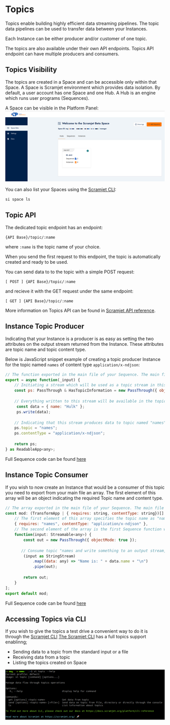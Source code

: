 # Topics

Topics enable building highly efficient data streaming pipelines. The topic data pipelines can be used to transfer data between your Instances.

Each Instance can be either producer and/or customer of one topic.

The topics are also available under their own API endpoints. Topics API endpoint can have multiple producers and consumers.

## Topics Visibility

The topics are created in a Space and can be accessible only within that Space. A Space is Scramjet environment which provides data isolation.
By default, a user account has one Space and one Hub. A Hub is an engine which runs user programs (Sequences). 

A Space can be visible in the Platform Panel:
![space](../images/si-space.png)


You can also list your Spaces using the [Scramjet CLI](https://www.npmjs.com/package/@scramjet/cli):
```bash
si space ls
```
## Topic API

The dedicated topic endpoint has an endpoint:

```
{API Base}/topic/:name​
```

where ```:name``` is the topic name of your choice.

When you send the first request to this endpoint, the topic is automatically created and ready to be used.

You can send data to to the topic with a simple POST request:
```
[ POST ] {API Base}/topic/:name​ 
```

and recieve it with the GET request under the same endpoint:
```
[ GET ] {API Base}/topic/:name​ 
```

More information on Topics API can be found in [Scramjet API reference](https://docs.scramjet.org/platform/api-reference#topics-operation-on-data).

## Instance Topic Producer

Indicating that your Instance is a producer is as easy as setting the two attributes on the output stream returned from the Instance. These attributes are topic name and topic content type.

Below is JavaScript snippet example of creating a topic producer Instance for the topic named ```names``` of content type ```application/x-ndjson```:

```js
// The function exported in the main file of your Sequence. The main file of your Sequence is specified in the "package.json" configuration file.
export = async function(_input) {
    // Initiating a stream which will be used as a topic stream in this Sequence.
    const ps: PassThrough & HasTopicInformation = new PassThrough({ objectMode: true });

    // Everything written to this stream will be available in the topic stream.
     const data = { name: "Hulk" };
     ps.write(data);
    
    // Indicating that this stream produces data to topic named "names" which has content type "application/x-ndjson".
    ps.topic = "names";
    ps.contentType = "application/x-ndjson";

    return ps;
} as ReadableApp<any>;
```

Full Sequence code can be found [here](https://github.com/scramjetorg/reference-apps/blob/main/js/endless-names-output/index.ts)

## Instance Topic Consumer

If you wish to now create an Instance that would be a consumer of this topic you need to export from your main file an array. The first element of this array will be an object indicating the required Topic name and content type.

```js
// The array exported in the main file of your Sequence. The main file of your Sequence is specified in the "package.json" configuration file.
const mod: (TransformApp | { requires: string, contentType: string})[] = [
    // The first element of this array specifies the topic name as "names" and content type as "application/x-ndjson".
    { requires: "names", contentType: "application/x-ndjson" },
    // The second element of the array is the first Sequence function we wish to call
    function(input: Streamable<any>) {
        const out = new PassThrough({ objectMode: true });

       // Consume topic "names and write something to an output stream, e.g.
        (input as StringStream)
            .map((data: any) => "Name is: " + data.name + "\n")
            .pipe(out);

        return out;
    }
];
export default mod;
```

Full Sequence code can be found [here](https://github.com/scramjetorg/reference-apps/blob/main/js/hello-input-out/src/index.ts)

## Accessing Topics via CLI

If you wish to give the topics a test drive a convenient way to do it is through the [Scramjet CLI](https://www.npmjs.com/package/@scramjet/cli)
[The Scramjet CLI](https://www.npmjs.com/package/@scramjet/cli) has a full topics support enablinng;

- Sending data to a topic from the standard input or a file
- Receiving data from a topic
- Listing the topics created on Space

![listtopics](../images/si-topic-help.png)